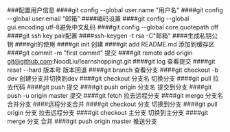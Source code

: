 ###配置用户信息
   ####git config --global user.name "用户名"
   ####git config --global user.email "邮箱"
   ####编码设置
   ####git config --global gui.encoding utf-8避免中文乱码
   ####git config --global core.quotepath off\
   ####git ssh key pair配置
   ####ssh-keygen -t rsa -C"邮箱"
   ####生成私钥公钥
   ####git的使用
   ####git init 创建
   ####git add README.md 添加到缓存区
   ####git commit -m "first commit" 提交
   ####git remote add origin git@github.com:NoodLiu/learnshoppingt.git
   ####git log 查看提交
   ####git reset --hard 版本号 版本回退
   ####git branch 查看分支
   ####git checkout -b dev 创建分支并切换到dev
   ####git checkout 分支名 切换分支
   ####git pull 拉去代码
   ####git push 提交
   ####git push origin 分支名 提交到分支
   ####git push -u origin master 提交
   ####git fetch 拉去远程分支
   ####git merge 分支名 合并分支
   ####远程分支合并
   ####git checkout 分支 切换到分支
   ####git pull origin 分支 拉去远程分支
   ####git checkout 主分支 切换到主分支
   ####git merge 分支 合并
   ####git push origin master 推送分支